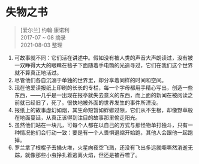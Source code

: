 # 失物之书
> [爱尔兰] 约翰·康诺利  
> 2017-07 ~ 08 摘录  
> 2021-08-03 整理

1. 可故事就不同：它们活在讲述中。假如没有被人类的声音大声朗读过，没有被一双睁得大大的眼睛在毯子下面随着手电筒的光追寻过，它们在我们这个世界就不算真正地活过。
2. 尽管他们各自沉溺于单独的世界里，却分享着同样的时间和空间。
3. 现在他爱读报纸上印刷的长长的专栏，每一个字母都用手精心写出，创造一些东西，——几乎是一出现在报亭就失去意义的东西，而上面的新闻在被阅读之前就已经旧了，死了。很快地被外面的世界发生的事件所湮没。
4. 报纸上的故事虚幻如烟，其生命短暂如蜉蝣过隙，它们从不生根，却像野草般在地面蔓延，从真正该得到注目的故事那里偷走阳光。
5. 虽然他们站在一块儿，可每个人都在以自己的方式与那怪物单打独斗，只有一种情况他们会行动一致：要是有一个人畏惧退缩开始跑，其他人会跟他一起跑掉。
6. 罗兰拿了根棍子去捅火堆，火星向夜空飞溅，还没有飞出多远就嘶嘶然消逝无踪，就像那些小虫挣扎着逃离火焰，但还是被吞噬了。
